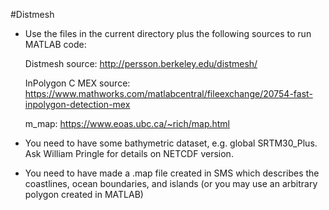 #Distmesh
- Use the files in the current directory plus the following sources to run MATLAB code:

  Distmesh source: http://persson.berkeley.edu/distmesh/

  InPolygon C MEX source: https://www.mathworks.com/matlabcentral/fileexchange/20754-fast-inpolygon-detection-mex

  m_map: https://www.eoas.ubc.ca/~rich/map.html

- You need to have some bathymetric dataset, e.g. global SRTM30_Plus.
Ask William Pringle for details on NETCDF version. 

- You need to have made a .map file created  in SMS which describes the coastlines, ocean boundaries, and islands
(or you may use an arbitrary polygon created in MATLAB)
